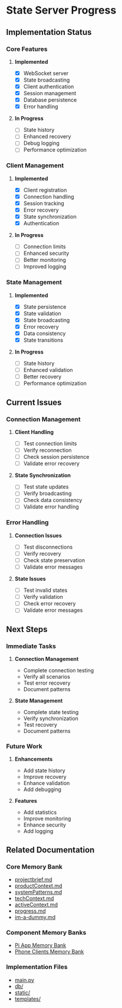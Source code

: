 # State Server Progress

## Implementation Status

### Core Features

1. **Implemented**

   - [x] WebSocket server
   - [x] State broadcasting
   - [x] Client authentication
   - [x] Session management
   - [x] Database persistence
   - [x] Error handling

2. **In Progress**
   - [ ] State history
   - [ ] Enhanced recovery
   - [ ] Debug logging
   - [ ] Performance optimization

### Client Management

1. **Implemented**

   - [x] Client registration
   - [x] Connection handling
   - [x] Session tracking
   - [x] Error recovery
   - [x] State synchronization
   - [x] Authentication

2. **In Progress**
   - [ ] Connection limits
   - [ ] Enhanced security
   - [ ] Better monitoring
   - [ ] Improved logging

### State Management

1. **Implemented**

   - [x] State persistence
   - [x] State validation
   - [x] State broadcasting
   - [x] Error recovery
   - [x] Data consistency
   - [x] State transitions

2. **In Progress**
   - [ ] State history
   - [ ] Enhanced validation
   - [ ] Better recovery
   - [ ] Performance optimization

## Current Issues

### Connection Management

1. **Client Handling**

   - [ ] Test connection limits
   - [ ] Verify reconnection
   - [ ] Check session persistence
   - [ ] Validate error recovery

2. **State Synchronization**
   - [ ] Test state updates
   - [ ] Verify broadcasting
   - [ ] Check data consistency
   - [ ] Validate error handling

### Error Handling

1. **Connection Issues**

   - [ ] Test disconnections
   - [ ] Verify recovery
   - [ ] Check state preservation
   - [ ] Validate error messages

2. **State Issues**
   - [ ] Test invalid states
   - [ ] Verify validation
   - [ ] Check error recovery
   - [ ] Validate error messages

## Next Steps

### Immediate Tasks

1. **Connection Management**

   - Complete connection testing
   - Verify all scenarios
   - Test error recovery
   - Document patterns

2. **State Management**
   - Complete state testing
   - Verify synchronization
   - Test recovery
   - Document patterns

### Future Work

1. **Enhancements**

   - Add state history
   - Improve recovery
   - Enhance validation
   - Add debugging

2. **Features**
   - Add statistics
   - Improve monitoring
   - Enhance security
   - Add logging

## Related Documentation

### Core Memory Bank

- [projectbrief.md](../../memory-bank/projectbrief.md)
- [productContext.md](../../memory-bank/productContext.md)
- [systemPatterns.md](../../memory-bank/systemPatterns.md)
- [techContext.md](../../memory-bank/techContext.md)
- [activeContext.md](../../memory-bank/activeContext.md)
- [progress.md](../../memory-bank/progress.md)
- [im-a-dummy.md](../../memory-bank/im-a-dummy.md)

### Component Memory Banks

- [Pi App Memory Bank](../../pi_app/memory-bank/)
- [Phone Clients Memory Bank](../../phone_clients/memory-bank/)

### Implementation Files

- [main.py](../main.py)
- [db/](../db/)
- [static/](../static/)
- [templates/](../templates/)
